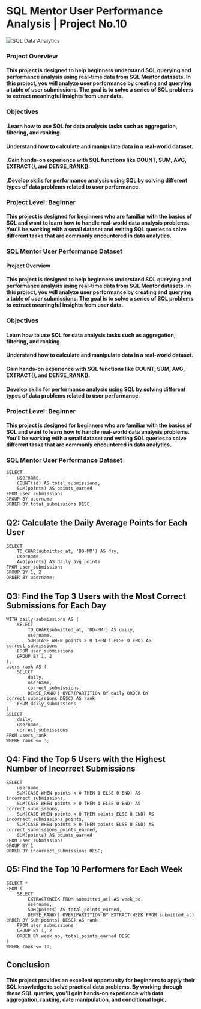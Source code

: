 # SQL Mentor User Performance Analysis | Project No.10
![SQL Data Analytics](https://github.com/najirh/sql-project-10---sql-mentor-datasets/blob/main/Unknown-5.jpg)
### Project Overview
#### This project is designed to help beginners understand SQL querying and performance analysis using real-time data from SQL Mentor datasets. In this project, you will analyze user performance by creating and querying a table of user submissions. The goal is to solve a series of SQL problems to extract meaningful insights from user data.

### Objectives
#### .Learn how to use SQL for data analysis tasks such as aggregation, filtering, and ranking.
#### Understand how to calculate and manipulate data in a real-world dataset.
#### .Gain hands-on experience with SQL functions like COUNT, SUM, AVG, EXTRACT(), and DENSE_RANK().
#### .Develop skills for performance analysis using SQL by solving different types of data problems related to user performance.
### Project Level: Beginner
#### This project is designed for beginners who are familiar with the basics of SQL and want to learn how to handle real-world data analysis problems. You'll be working with a small dataset and writing SQL queries to solve different tasks that are commonly encountered in data analytics.

### SQL Mentor User Performance Dataset
#### Project Overview
#### This project is designed to help beginners understand SQL querying and performance analysis using real-time data from SQL Mentor datasets. In this project, you will analyze user performance by creating and querying a table of user submissions. The goal is to solve a series of SQL problems to extract meaningful insights from user data.

### Objectives
#### Learn how to use SQL for data analysis tasks such as aggregation, filtering, and ranking.
#### Understand how to calculate and manipulate data in a real-world dataset.
#### Gain hands-on experience with SQL functions like COUNT, SUM, AVG, EXTRACT(), and DENSE_RANK().
#### Develop skills for performance analysis using SQL by solving different types of data problems related to user performance.
### Project Level: Beginner
#### This project is designed for beginners who are familiar with the basics of SQL and want to learn how to handle real-world data analysis problems. You'll be working with a small dataset and writing SQL queries to solve different tasks that are commonly encountered in data analytics.

### SQL Mentor User Performance Dataset
```
SELECT 
    username,
    COUNT(id) AS total_submissions,
    SUM(points) AS points_earned
FROM user_submissions
GROUP BY username
ORDER BY total_submissions DESC;
```
## Q2: Calculate the Daily Average Points for Each User
```
SELECT 
    TO_CHAR(submitted_at, 'DD-MM') AS day,
    username,
    AVG(points) AS daily_avg_points
FROM user_submissions
GROUP BY 1, 2
ORDER BY username;
```
## Q3: Find the Top 3 Users with the Most Correct Submissions for Each Day
```
WITH daily_submissions AS (
    SELECT 
        TO_CHAR(submitted_at, 'DD-MM') AS daily,
        username,
        SUM(CASE WHEN points > 0 THEN 1 ELSE 0 END) AS correct_submissions
    FROM user_submissions
    GROUP BY 1, 2
),
users_rank AS (
    SELECT 
        daily,
        username,
        correct_submissions,
        DENSE_RANK() OVER(PARTITION BY daily ORDER BY correct_submissions DESC) AS rank
    FROM daily_submissions
)
SELECT 
    daily,
    username,
    correct_submissions
FROM users_rank
WHERE rank <= 3;
```
## Q4: Find the Top 5 Users with the Highest Number of Incorrect Submissions
```
SELECT 
    username,
    SUM(CASE WHEN points < 0 THEN 1 ELSE 0 END) AS incorrect_submissions,
    SUM(CASE WHEN points > 0 THEN 1 ELSE 0 END) AS correct_submissions,
    SUM(CASE WHEN points < 0 THEN points ELSE 0 END) AS incorrect_submissions_points,
    SUM(CASE WHEN points > 0 THEN points ELSE 0 END) AS correct_submissions_points_earned,
    SUM(points) AS points_earned
FROM user_submissions
GROUP BY 1
ORDER BY incorrect_submissions DESC;
```
## Q5: Find the Top 10 Performers for Each Week
```
SELECT *  
FROM (
    SELECT 
        EXTRACT(WEEK FROM submitted_at) AS week_no,
        username,
        SUM(points) AS total_points_earned,
        DENSE_RANK() OVER(PARTITION BY EXTRACT(WEEK FROM submitted_at) ORDER BY SUM(points) DESC) AS rank
    FROM user_submissions
    GROUP BY 1, 2
    ORDER BY week_no, total_points_earned DESC
)
WHERE rank <= 10;
```
## Conclusion
#### This project provides an excellent opportunity for beginners to apply their SQL knowledge to solve practical data problems. By working through these SQL queries, you'll gain hands-on experience with data aggregation, ranking, date manipulation, and conditional logic.
